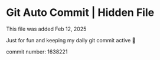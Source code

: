 # Git Auto Commit | Hidden File

This file was added Feb 12, 2025

Just for fun and keeping my daily git commit active 🤪

commit number: 1638221
